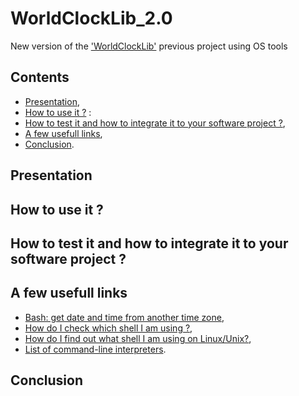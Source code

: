 # WorldClockLib_2.0

New version of the ['WorldClockLib'](https://github.com/Vicken-Ghoubiguian/WorldClockLib) previous project using OS tools

## Contents

* [Presentation](#presentation),
* [How to use it ?](#how_to_use_it) :
* [How to test it and how to integrate it to your software project ?](#how_to_test_it_and_integrate_it),
* [A few usefull links](#a_few_usefull_links),
* [Conclusion](#conclusion).

<a name="presentation"></a>
## Presentation

<a name="how_to_use_it"></a>
## How to use it ?

<a name="how_to_test_it_and_integrate_it"></a>
## How to test it and how to integrate it to your software project ?

<a name="a_few_usefull_links"></a>
## A few usefull links

* [Bash: get date and time from another time zone](https://stackoverflow.com/questions/26802201/bash-get-date-and-time-from-another-time-zone),
* [How do I check which shell I am using ?](https://askubuntu.com/questions/590899/how-do-i-check-which-shell-i-am-using),
* [How do I find out what shell I am using on Linux/Unix?](https://www.cyberciti.biz/tips/how-do-i-find-out-what-shell-im-using.html),
* [List of command-line interpreters](https://en.wikipedia.org/wiki/List_of_command-line_interpreters).

<a name="conclusion"></a>
## Conclusion
